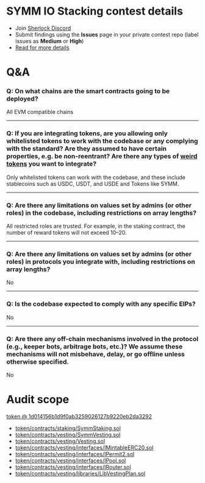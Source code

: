 # SYMM IO Stacking contest details

- Join [Sherlock Discord](https://discord.gg/MABEWyASkp)
- Submit findings using the **Issues** page in your private contest repo (label issues as **Medium** or **High**)
- [Read for more details](https://docs.sherlock.xyz/audits/watsons)

# Q&A

### Q: On what chains are the smart contracts going to be deployed?
All EVM compatible chains
___

### Q: If you are integrating tokens, are you allowing only whitelisted tokens to work with the codebase or any complying with the standard? Are they assumed to have certain properties, e.g. be non-reentrant? Are there any types of [weird tokens](https://github.com/d-xo/weird-erc20) you want to integrate?
Only whitelisted tokens can work with the codebase, and these include stablecoins such as USDC, USDT, and USDE and Tokens like SYMM.
___

### Q: Are there any limitations on values set by admins (or other roles) in the codebase, including restrictions on array lengths?
All restricted roles are trusted. For example, in the staking contract, the number of reward tokens will not exceed 10–20.
___

### Q: Are there any limitations on values set by admins (or other roles) in protocols you integrate with, including restrictions on array lengths?
No
___

### Q: Is the codebase expected to comply with any specific EIPs?
No
___

### Q: Are there any off-chain mechanisms involved in the protocol (e.g., keeper bots, arbitrage bots, etc.)? We assume these mechanisms will not misbehave, delay, or go offline unless otherwise specified.
No


# Audit scope

[token @ 1d014156b1d9f0ab3259026127b9220eb2da3292](https://github.com/SYMM-IO/token/tree/1d014156b1d9f0ab3259026127b9220eb2da3292)
- [token/contracts/staking/SymmStaking.sol](token/contracts/staking/SymmStaking.sol)
- [token/contracts/vesting/SymmVesting.sol](token/contracts/vesting/SymmVesting.sol)
- [token/contracts/vesting/Vesting.sol](token/contracts/vesting/Vesting.sol)
- [token/contracts/vesting/interfaces/IMintableERC20.sol](token/contracts/vesting/interfaces/IMintableERC20.sol)
- [token/contracts/vesting/interfaces/IPermit2.sol](token/contracts/vesting/interfaces/IPermit2.sol)
- [token/contracts/vesting/interfaces/IPool.sol](token/contracts/vesting/interfaces/IPool.sol)
- [token/contracts/vesting/interfaces/IRouter.sol](token/contracts/vesting/interfaces/IRouter.sol)
- [token/contracts/vesting/libraries/LibVestingPlan.sol](token/contracts/vesting/libraries/LibVestingPlan.sol)


